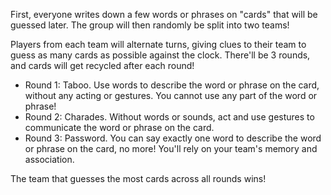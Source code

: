 First, everyone writes down a few words or phrases on "cards" that will be guessed later. The group will then randomly be split into two teams!

Players from each team will alternate turns, giving clues to their team to guess as many cards as possible against the clock. There'll be 3 rounds, and cards will get recycled after each round!

-   Round 1: Taboo. Use words to describe the word or phrase on the card, without any acting or gestures. You cannot use any part of the word or phrase!
-   Round 2: Charades. Without words or sounds, act and use gestures to communicate the word or phrase on the card.
-   Round 3: Password. You can say exactly one word to describe the word or phrase on the card, no more! You'll rely on your team's memory and association.

The team that guesses the most cards across all rounds wins!
